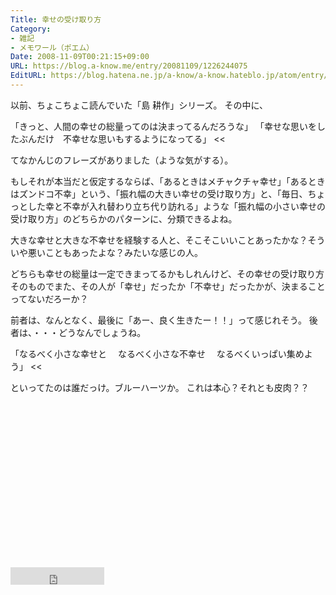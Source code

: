 ```yaml
---
Title: 幸せの受け取り方
Category:
- 雑記
- メモワール（ポエム）
Date: 2008-11-09T00:21:15+09:00
URL: https://blog.a-know.me/entry/20081109/1226244075
EditURL: https://blog.hatena.ne.jp/a-know/a-know.hateblo.jp/atom/entry/12921228815727980172
---
```


以前、ちょこちょこ読んでいた「島 耕作」シリーズ。 
その中に、 


>>
「きっと、人間の幸せの総量ってのは決まってるんだろうな」 
「幸せな思いをしたぶんだけ　不幸せな思いもするようになってる」 
<<


てなかんじのフレーズがありました（ような気がする）。 

もしそれが本当だと仮定するならば、「あるときはメチャクチャ幸せ」「あるときはズンドコ不幸」という、「振れ幅の大きい幸せの受け取り方」と、「毎日、ちょっとした幸と不幸が入れ替わり立ち代り訪れる」ような「振れ幅の小さい幸せの受け取り方」のどちらかのパターンに、分類できるよね。 

大きな幸せと大きな不幸せを経験する人と、そこそこいいことあったかな？そういや悪いこともあったよな？みたいな感じの人。 

どちらも幸せの総量は一定できまってるかもしれんけど、その幸せの受け取り方そのものでまた、その人が「幸せ」だったか「不幸せ」だったかが、決まることってないだろーか？ 


前者は、なんとなく、最後に「あー、良く生きたー！！」って感じれそう。 
後者は、・・・どうなんでしょうね。 




>>
「なるべく小さな幸せと 
　なるべく小さな不幸せ 
　なるべくいっぱい集めよう」 
<<



といってたのは誰だっけ。ブルーハーツか。 
これは本心？それとも皮肉？？ 


<script async src="//pagead2.googlesyndication.com/pagead/js/adsbygoogle.js"></script>
<!-- article-bottom2 -->
<ins class="adsbygoogle"
     style="display:inline-block;width:300px;height:250px"
     data-ad-client="ca-pub-3463034538369189"
     data-ad-slot="5274552934"></ins>
<script>
(adsbygoogle = window.adsbygoogle || []).push({});
</script>


<iframe src="http://blog.hatena.ne.jp/a-know/a-know.hateblo.jp/subscribe/iframe" allowtransparency="true" frameborder="0" scrolling="no" width="150" height="28"></iframe>
